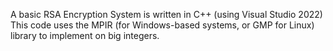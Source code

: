 A basic RSA Encryption System is written in C++ (using Visual Studio 2022)
This code uses the MPIR (for Windows-based systems, or GMP for Linux) library to implement on big integers.
